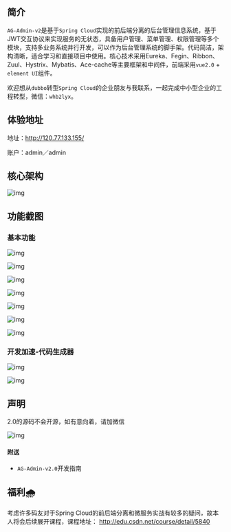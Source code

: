 ## 简介
`AG-Admin-v2`是基于`Spring Cloud`实现的前后端分离的后台管理信息系统，基于JWT交互协议来实现服务的无状态，具备用户管理、菜单管理、权限管理等多个模块，支持多业务系统并行开发，可以作为后台管理系统的脚手架。代码简洁，架构清晰，适合学习和直接项目中使用。核心技术采用Eureka、Fegin、Ribbon、Zuul、Hystrix、Mybatis、Ace-cache等主要框架和中间件，前端采用`vue2.0` + `element UI`组件。

欢迎想从`dubbo`转型`Spring Cloud`的企业朋友与我联系，一起完成中小型企业的工程转型，微信：`whb2lyx`。

## 体验地址
地址：http://120.77.133.155/

账户：admin／admin

## 核心架构
![img](http://ofsc32t59.bkt.clouddn.com/17-08-30/1504069643201.jpg)

## 功能截图
### 基本功能
![img](http://ofsc32t59.bkt.clouddn.com/17-08-29/1503966669324.jpg)

![img](http://ofsc32t59.bkt.clouddn.com/17-08-30/1504048617941.jpg)

![img](http://ofsc32t59.bkt.clouddn.com/17-08-30/1504048654034.jpg)

![img](http://ofsc32t59.bkt.clouddn.com/17-08-30/1504048702195.jpg)

![img](http://ofsc32t59.bkt.clouddn.com/17-08-30/1504048764658.jpg)

![img](http://ofsc32t59.bkt.clouddn.com/17-08-30/1504048858901.jpg)

![img](http://ofsc32t59.bkt.clouddn.com/17-08-30/1504048938195.jpg)

### 开发加速-代码生成器
![img](http://ofsc32t59.bkt.clouddn.com/17-08-30/1504049039738.jpg)

![img](http://ofsc32t59.bkt.clouddn.com/17-08-30/1504049160560.jpg)

## 声明
2.0的源码不会开源，如有意向着，请加微信

![img](http://ofsc32t59.bkt.clouddn.com/17-09-06/1504661821484.jpg)
#### 附送
- `AG-Admin-v2.0`开发指南

## 福利🌧
考虑许多码友对于Spring Cloud的前后端分离和微服务实战有较多的疑问，故本人将会后续展开课程，课程地址：
http://edu.csdn.net/course/detail/5840



